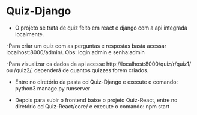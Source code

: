 # Quiz-Django

- O projeto se trata de quiz feito em react e django com a api integrada localmente.

-Para criar um quiz com as perguntas e respostas basta acessar localhost:8000/admin/. Obs: login:admin e senha:admin

-Para visualizar os dados da api acesse http://localhost:8000/quiz/r/quiz1/ ou /quiz2/, dependerá de quantos quizzes forem criados. 

- Entre no diretório da pasta cd Quiz-Django e execute o comando: python3 manage.py runserver

- Depois para subir o frontend baixe o projeto Quiz-React, entre no diretório cd Quiz-React/core/ e execute o comando: npm start
